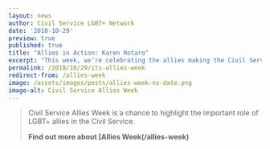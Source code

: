 ```yaml
---
layout: news
author: Civil Service LGBT+ Network
date: '2018-10-29'
preview: true
published: true
title: "Allies in Action: Karen Notaro"
excerpt: "This week, we’re celebrating the allies making the Civil Service a great place to work for LGBT+ people. Karen works for the Ministry of Justice. Here's why being an ally is important to Karen."
permalink: /2018/10/29/its-allies-week
redirect-from: /allies-week
image: /assets/images/posts/allies-week-no-date.png
image-alt: Civil Service Allies Week
---
```


> Civil Service Allies Week is a chance to highlight the important role of LGBT+ allies in the Civil Service. 
>
> **Find out more about [Allies Week(/allies-week)**